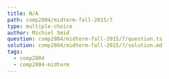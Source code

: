 ```yaml
---
title: N/A
path: comp2804/midterm-fall-2015/7
type: multiple-choice
author: Michiel Smid
question: comp2804/midterm-fall-2015/7/question.ts
solution: comp2804/midterm-fall-2015/7/solution.md
tags:
  - comp2804
  - comp2804-midterm
---
```

